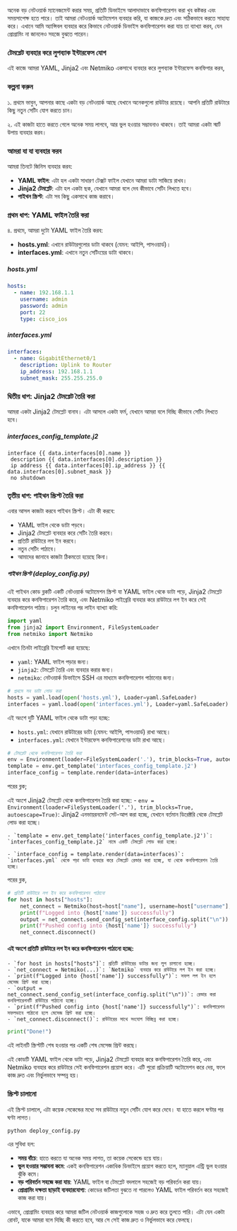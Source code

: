 অনেক বড় নেটওয়ার্ক ম্যানেজমেন্ট করার সময়, প্রতিটি ডিভাইসে আলাদাভাবে কনফিগারেশন করা খুব কষ্টকর এবং সময়সাপেক্ষ হতে পারে। তাই আমরা নেটওয়ার্ক অটোমেশন ব্যবহার করি, যা কাজকে দ্রুত এবং সঠিকভাবে করতে সাহায্য করে। এখানে আমি অ্যান্সিবল ব্যবহার করে কিভাবে নেটওয়ার্ক ডিভাইস কনফিগারেশন করা যায় তা ব্যাখ্যা করব, যেন প্রোগ্রামিং না জানলেও সহজে বুঝতে পারেন।

### টেমপ্লেট ব্যবহার করে লুপব্যাক ইন্টারফেস যোগ

এই কাজে আমরা YAML, Jinja2 এবং Netmiko একসাথে ব্যবহার করে লুপব্যাক ইন্টারফেস কনফিগার করব,

### কল্পনা করুন

১. প্রথমে ভাবুন, আপনার কাছে একটা বড় নেটওয়ার্ক আছে যেখানে অনেকগুলো রাউটার রয়েছে। আপনি প্রতিটি রাউটারে কিছু নতুন সেটিং যোগ করতে চান।

২. এই কাজটা হাতে করতে গেলে অনেক সময় লাগবে, আর ভুল হওয়ার সম্ভাবনাও থাকবে। তাই আমরা একটা স্মার্ট উপায় ব্যবহার করব।

### আমরা যা যা ব্যবহার করব

আমরা তিনটে জিনিস ব্যবহার করব:

- **YAML ফাইল**: এটা হল একটা সাধারণ টেক্সট ফাইল যেখানে আমরা ডাটা সাজিয়ে রাখব।
- **Jinja2 টেমপ্লেট**: এটা হল একটা ছক, যেখানে আমরা বলে দেব কীভাবে সেটিং লিখতে হবে।
- **পাইথন স্ক্রিপ্ট**: এটা সব কিছু একসাথে কাজ করাবে।

### প্রথম ধাপ: YAML ফাইল তৈরি করা

৪. প্রথমে, আমরা দুটো YAML ফাইল তৈরি করব:

- **hosts.yml**: এখানে রাউটারগুলোর ডাটা থাকবে (যেমন: আইপি, পাসওয়ার্ড)।
- **interfaces.yml**: এখানে নতুন সেটিংয়ের ডাটা থাকবে।

##### hosts.yml

```yaml
hosts:
  - name: 192.168.1.1
    username: admin
    password: admin
    port: 22
    type: cisco_ios
```

##### interfaces.yml

```yaml
interfaces:
  - name: GigabitEthernet0/1
    description: Uplink to Router
    ip_address: 192.168.1.1
    subnet_mask: 255.255.255.0
```

### দ্বিতীয় ধাপ: Jinja2 টেমপ্লেট তৈরি করা

আমরা একটা Jinja2 টেমপ্লেট বানাব। এটা আসলে একটা ফর্ম, যেখানে আমরা বলে দিচ্ছি কীভাবে সেটিং লিখতে হবে।

##### interfaces_config_template.j2

```jinja2
interface {{ data.interfaces[0].name }}
 description {{ data.interfaces[0].description }}
 ip address {{ data.interfaces[0].ip_address }} {{ data.interfaces[0].subnet_mask }}
 no shutdown
```

### তৃতীয় ধাপ: পাইথন স্ক্রিপ্ট তৈরি করা

এবার আসল কাজটা করবে পাইথন স্ক্রিপ্ট। এটা কী করবে:

- YAML ফাইল থেকে ডাটা পড়বে।
- Jinja2 টেমপ্লেট ব্যবহার করে সেটিং তৈরি করবে।
- প্রতিটি রাউটারে লগ ইন করবে।
- নতুন সেটিং পাঠাবে।
- আমাদের জানাবে কাজটা ঠিকমতো হয়েছে কিনা।

##### পাইথন স্ক্রিপ্ট (deploy_config.py)

এই পাইথন কোড ব্লকটি একটি নেটওয়ার্ক অটোমেশন স্ক্রিপ্ট যা YAML ফাইল থেকে ডাটা পড়ে, Jinja2 টেমপ্লেট ব্যবহার করে কনফিগারেশন তৈরি করে, এবং Netmiko লাইব্রেরি ব্যবহার করে রাউটারে লগ ইন করে সেই কনফিগারেশন পাঠায়। চলুন লাইনের পর লাইন ব্যাখ্যা করি:

```python
import yaml
from jinja2 import Environment, FileSystemLoader
from netmiko import Netmiko
```

এখানে তিনটা লাইব্রেরি ইমপোর্ট করা হয়েছে:

- `yaml`: YAML ফাইল পড়ার জন্য।
- `jinja2`: টেমপ্লেট তৈরি এবং ব্যবহার করার জন্য।
- `netmiko`: নেটওয়ার্ক ডিভাইসে SSH এর মাধ্যমে কনফিগারেশন পাঠানোর জন্য।

```python
# প্রথমে সব ডাটা লোড করা
hosts = yaml.load(open('hosts.yml'), Loader=yaml.SafeLoader)
interfaces = yaml.load(open('interfaces.yml'), Loader=yaml.SafeLoader)
```

এই অংশে দুটি YAML ফাইল থেকে ডাটা পড়া হচ্ছে:

- `hosts.yml`: যেখানে রাউটারের ডাটা (যেমন: আইপি, পাসওয়ার্ড) রাখা আছে।
- `interfaces.yml`: যেখানে ইন্টারফেস কনফিগারেশনের ডাটা রাখা আছে।

```python
# টেমপ্লেট থেকে কনফিগারেশন তৈরি করা
env = Environment(loader=FileSystemLoader('.'), trim_blocks=True, autoescape=True)
template = env.get_template('interfaces_config_template.j2')
interface_config = template.render(data=interfaces)
```
পরের ব্লক;

এই অংশে Jinja2 টেমপ্লেট থেকে কনফিগারেশন তৈরি করা হচ্ছে:
    - `env = Environment(loader=FileSystemLoader('.'), trim_blocks=True, autoescape=True)`: 
    Jinja2 এনভায়রনমেন্ট সেট-আপ করা হচ্ছে, যেখানে বর্তমান ডিরেক্টরি থেকে টেমপ্লেট লোড করা হচ্ছে।

    - `template = env.get_template('interfaces_config_template.j2')`: `interfaces_config_template.j2` নামে একটি টেমপ্লেট লোড করা হচ্ছে।

    - `interface_config = template.render(data=interfaces)`: `interfaces.yml` থেকে পড়া ডাটা ব্যবহার করে টেমপ্লেট রেন্ডার করা হচ্ছে, যা থেকে কনফিগারেশন তৈরি হচ্ছে।

পরের ব্লক,

```python
# প্রতিটি রাউটারে লগ ইন করে কনফিগারেশন পাঠানো
for host in hosts["hosts"]:
    net_connect = Netmiko(host=host["name"], username=host["username"], password=host["password"], port=host["port"], device_type=host["type"])
    print(f"Logged into {host['name']} successfully")
    output = net_connect.send_config_set(interface_config.split("\n"))
    print(f"Pushed config into {host['name']} successfully")
    net_connect.disconnect()
```

#### এই অংশে প্রতিটি রাউটারে লগ ইন করে কনফিগারেশন পাঠানো হচ্ছে:
    - `for host in hosts["hosts"]`: প্রতিটি রাউটারের ডাটার জন্য লুপ চালানো হচ্ছে।
    - `net_connect = Netmiko(...)`: `Netmiko` ব্যবহার করে রাউটারে লগ ইন করা হচ্ছে।
    - `print(f"Logged into {host['name']} successfully")`: সফল লগ ইন হলে মেসেজ প্রিন্ট করা হচ্ছে।
    - `output = net_connect.send_config_set(interface_config.split("\n"))`: রেন্ডার করা কনফিগারেশনটি রাউটারে পাঠানো হচ্ছে।
    - `print(f"Pushed config into {host['name']} successfully")`: কনফিগারেশন সফলভাবে পাঠানো হলে মেসেজ প্রিন্ট করা হচ্ছে।
    - `net_connect.disconnect()`: রাউটারের সাথে সংযোগ বিচ্ছিন্ন করা হচ্ছে।

```python
print("Done!")
```

এই লাইনটি স্ক্রিপ্টটি শেষ হওয়ার পর একটি শেষ মেসেজ প্রিন্ট করছে।

এই কোডটি YAML ফাইল থেকে ডাটা পড়ে, Jinja2 টেমপ্লেট ব্যবহার করে কনফিগারেশন তৈরি করে, এবং Netmiko ব্যবহার করে রাউটারে সেই কনফিগারেশন প্রয়োগ করে। এটি পুরো প্রক্রিয়াটি অটোমেশন করে দেয়, ফলে কাজ দ্রুত এবং নির্ভুলভাবে সম্পন্ন হয়।

### স্ক্রিপ্ট চালানো

এই স্ক্রিপ্ট চালালে, এটা কয়েক সেকেন্ডের মধ্যে সব রাউটারে নতুন সেটিং যোগ করে দেবে। যা হাতে করলে ঘণ্টার পর ঘণ্টা লাগত।

```bash
python deploy_config.py
```

এর সুবিধা হল:

- **সময় বাঁচে**: হাতে করতে যা অনেক সময় লাগত, তা কয়েক সেকেন্ডে হয়ে যায়।
- **ভুল হওয়ার সম্ভাবনা কমে**: একই কনফিগারেশন একাধিক ডিভাইসে প্রয়োগ করতে হলে, ম্যানুয়াল এন্ট্রি ভুল হওয়ার ঝুঁকি কমে।
- **বড় পরিবর্তন সহজে করা যায়**: YAML ফাইল বা টেমপ্লেট বদলালে সহজেই বড় পরিবর্তন করা যায়।
- **প্রোগ্রামিং দক্ষতা ছাড়াই ব্যবহারযোগ্য**: কোডের জটিলতা বুঝতে না পারলেও YAML ফাইল পরিবর্তন করে সহজেই কাজ করা যায়।

এভাবে, প্রোগ্রামিং ব্যবহার করে আমরা জটিল নেটওয়ার্ক কাজগুলোকে সহজ ও দ্রুত করে তুলতে পারি। এটা যেন একটা রোবট, যাকে আমরা বলে দিচ্ছি কী করতে হবে, আর সে সেই কাজ দ্রুত ও নির্ভুলভাবে করে ফেলছে।